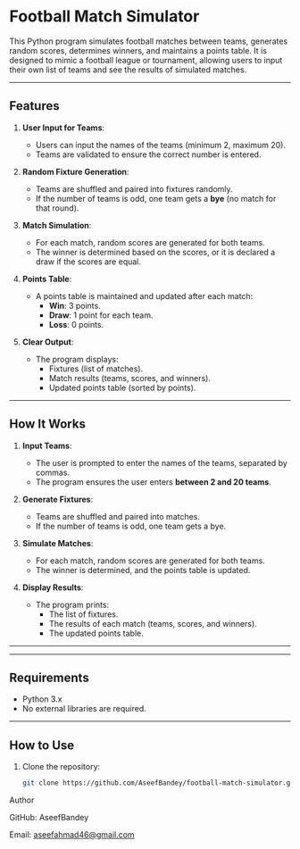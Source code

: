 # Football Match Simulator

This Python program simulates football matches between teams, generates random scores, determines winners, and maintains a points table. It is designed to mimic a football league or tournament, allowing users to input their own list of teams and see the results of simulated matches.

---

## Features

1. **User Input for Teams**:
   - Users can input the names of the teams (minimum 2, maximum 20).
   - Teams are validated to ensure the correct number is entered.

2. **Random Fixture Generation**:
   - Teams are shuffled and paired into fixtures randomly.
   - If the number of teams is odd, one team gets a **bye** (no match for that round).

3. **Match Simulation**:
   - For each match, random scores are generated for both teams.
   - The winner is determined based on the scores, or it is declared a draw if the scores are equal.

4. **Points Table**:
   - A points table is maintained and updated after each match:
     - **Win**: 3 points.
     - **Draw**: 1 point for each team.
     - **Loss**: 0 points.

5. **Clear Output**:
   - The program displays:
     - Fixtures (list of matches).
     - Match results (teams, scores, and winners).
     - Updated points table (sorted by points).

---

## How It Works

1. **Input Teams**:
   - The user is prompted to enter the names of the teams, separated by commas.
   - The program ensures the user enters **between 2 and 20 teams**.

2. **Generate Fixtures**:
   - Teams are shuffled and paired into matches.
   - If the number of teams is odd, one team gets a bye.

3. **Simulate Matches**:
   - For each match, random scores are generated for both teams.
   - The winner is determined, and the points table is updated.

4. **Display Results**:
   - The program prints:
     - The list of fixtures.
     - The results of each match (teams, scores, and winners).
     - The updated points table.

---


---

## Requirements

- Python 3.x
- No external libraries are required.

---

## How to Use

1. Clone the repository:
   ```bash
   git clone https://github.com/AseefBandey/football-match-simulator.git

Author

GitHub: AseefBandey

Email: aseefahmad46@gmail.com
